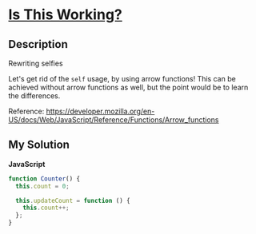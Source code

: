 # [Is This Working?](https://www.codewars.com/kata/559f8d487fa8511c43000118)

## Description

Rewriting selfies

Let's get rid of the `self` usage, by using arrow functions!
This can be achieved without arrow functions as well, but the point would be to learn the differences.

Reference: https://developer.mozilla.org/en-US/docs/Web/JavaScript/Reference/Functions/Arrow_functions

## My Solution

**JavaScript**

```js
function Counter() {
  this.count = 0;

  this.updateCount = function () {
    this.count++;
  };
}
```
